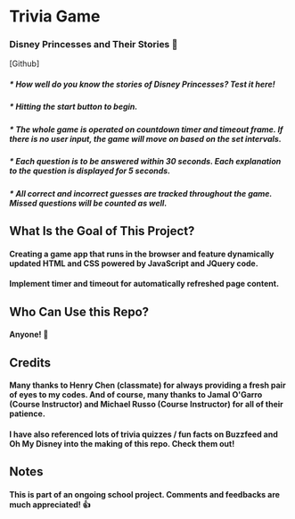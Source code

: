 # __Trivia Game__
### Disney Princesses and Their Stories :crown:
[Github] 
##### * How well do you know the stories of Disney Princesses? Test it here!
##### * Hitting the start button to begin.
##### * The whole game is operated on countdown timer and timeout frame. If there is no user input, the game will move on based on the set intervals.
##### * Each question is to be answered within 30 seconds. Each explanation to the question is displayed for 5 seconds.
##### * All correct and incorrect guesses are tracked throughout the game. Missed questions will be counted as well.

## What Is the Goal of This Project?
#### Creating a game app that runs in the browser and feature dynamically updated HTML and CSS powered by JavaScript and JQuery code.
#### Implement timer and timeout for automatically refreshed page content.

## Who Can Use this Repo?
#### Anyone! :tada:

## Credits
#### Many thanks to Henry Chen (classmate) for always providing a fresh pair of eyes to my codes. And of course, many thanks to Jamal O'Garro (Course Instructor) and Michael Russo (Course Instructor) for all of their patience.
#### I have also referenced lots of trivia quizzes / fun facts on Buzzfeed and Oh My Disney into the making of this repo. Check them out!

## Notes
#### This is part of an ongoing school project. Comments and feedbacks are much appreciated! :+1: